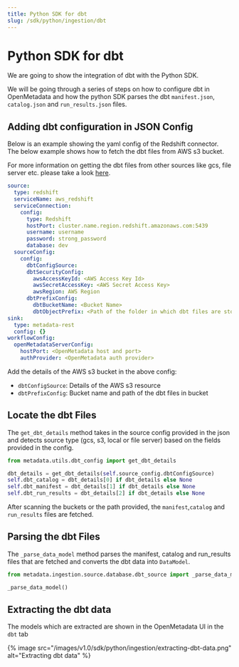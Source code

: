```yaml
---
title: Python SDK for dbt
slug: /sdk/python/ingestion/dbt
---
```


# Python SDK for dbt
We are going to show the integration of dbt with the Python SDK.

We will be going through a series of steps on how to configure dbt in OpenMetadata and how the python SDK parses the dbt `manifest.json`, `catalog.json` and `run_results.json` files.

## Adding dbt configuration in JSON Config
Below is an example showing the yaml config of the Redshift connector. The below example shows how to fetch the dbt files from AWS s3 bucket.

For more information on getting the dbt files from other sources like gcs, file server etc. please take a look [here](/sdk/python/ingestion/dbt#locate-the-dbt-files).

```yaml
source:
  type: redshift
  serviceName: aws_redshift
  serviceConnection:
    config:
      type: Redshift
      hostPort: cluster.name.region.redshift.amazonaws.com:5439
      username: username
      password: strong_password
      database: dev
  sourceConfig:
    config:
      dbtConfigSource:
      dbtSecurityConfig:
        awsAccessKeyId: <AWS Access Key Id>
        awsSecretAccessKey: <AWS Secret Access Key>
        awsRegion: AWS Region
      dbtPrefixConfig:
        dbtBucketName: <Bucket Name>
        dbtObjectPrefix: <Path of the folder in which dbt files are stored>
sink:
  type: metadata-rest
  config: {}
workflowConfig:
  openMetadataServerConfig:
    hostPort: <OpenMetadata host and port>
    authProvider: <OpenMetadata auth provider>
```

Add the details of the AWS s3 bucket in the above config:

- `dbtConfigSource`: Details of the AWS s3 resource
- `dbtPrefixConfig`: Bucket name and path of the dbt files in bucket

## Locate the dbt Files
The `get_dbt_details` method takes in the source config provided in the json and detects source type (gcs, s3, local or file server) based on the fields provided in the config.

```python
from metadata.utils.dbt_config import get_dbt_details

dbt_details = get_dbt_details(self.source_config.dbtConfigSource)
self.dbt_catalog = dbt_details[0] if dbt_details else None
self.dbt_manifest = dbt_details[1] if dbt_details else None
self.dbt_run_results = dbt_details[2] if dbt_details else None
```

After scanning the buckets or the path provided, the `manifest`,`catalog` and `run_results` files are fetched.

## Parsing the dbt Files
The `_parse_data_model` method parses the manifest, catalog and run_results files that are fetched and converts the dbt data into `DataModel`.

```python
from metadata.ingestion.source.database.dbt_source import _parse_data_model()

_parse_data_model()
```

## Extracting the dbt data
The models which are extracted are shown in the OpenMetadata UI in the `dbt` tab

{% image
src="/images/v1.0/sdk/python/ingestion/extracting-dbt-data.png"
alt="Extracting dbt data" %}